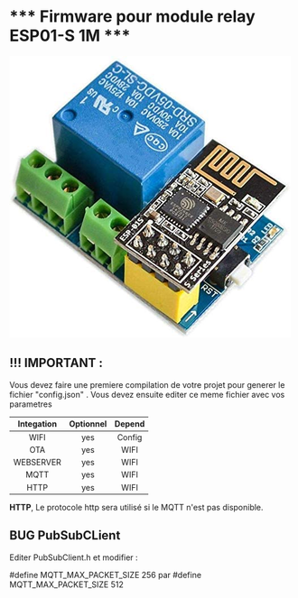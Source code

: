 # *** Firmware pour module relay ESP01-S 1M ***

![](https://github.com/yohan49222/Doorbell/blob/main/images/relai%20esp01_.jpg) 


## !!! IMPORTANT : 
Vous devez faire une premiere compilation de votre projet pour generer le fichier "config.json" .
Vous devez ensuite editer ce meme fichier avec vos parametres

|   Integation|Optionnel|Depend|
| :------:|:-----:|:-----:|
|   WIFI       |    yes    |    Config    | Comment \#define USE_WIFI   |
|   OTA        |    yes    |    WIFI      | Comment \#define USE_OTA    |
|   WEBSERVER  |    yes    |    WIFI      | Comment \#define USE_WEBSERVER|
|   MQTT       |    yes    |    WIFI      | Comment \#define USE_MQTT   |
|   HTTP       |    yes    |    WIFI      | Comment \#define USE_HTTP   |

**HTTP**, Le protocole http sera utilisé si le MQTT n'est pas disponible. 

## BUG PubSubCLient
Editer PubSubClient.h et modifier :

#define MQTT_MAX_PACKET_SIZE 256
par 
#define MQTT_MAX_PACKET_SIZE 512
